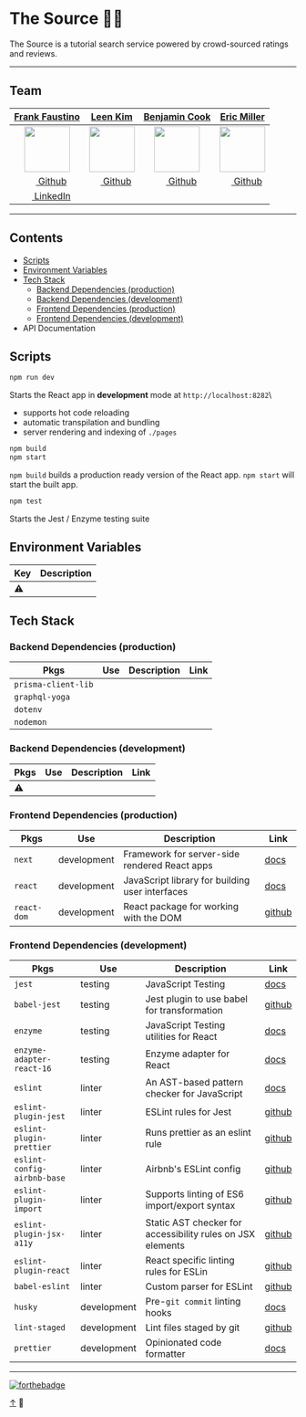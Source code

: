 # The Source 👩‍💻

The Source is a tutorial search service powered by crowd-sourced ratings and reviews.

***

## Team
| [**Frank Faustino**](https://github.com/frankfaustino) | [**Leen Kim**](https://github.com/llcoolk) | [**Benjamin Cook**](https://github.com/benjaminadk) | [**Eric Miller**](https://github.com/ericmiller777) |
|:----------------:|:----------------:|:----------------:|:----------------:|
| [<img src="https://avatars1.githubusercontent.com/u/2607929?s=80" width="80">](https://github.com/frankfaustino) | [<img src="https://avatars3.githubusercontent.com/u/37844353?s=80" width="80">](https://github.com/llcoolk) | [<img src="https://avatars2.githubusercontent.com/u/28043421?s=80" width="80">](https://github.com/benjaminadk) | [<img src="https://avatars3.githubusercontent.com/u/29766054?s=80" width="80">](https://github.com/ericmiller777) |
| [<img src="https://github.com/favicon.ico" width="15"> Github](https://github.com/frankfaustino) | [<img src="https://github.com/favicon.ico" width="15"> Github](https://github.com/llcoolk) | [<img src="https://github.com/favicon.ico" width="15"> Github](https://github.com/benjaminadk) | [<img src="https://github.com/favicon.ico" width="15"> Github](https://github.com/ericmiller777) |
| [ <img src="https://static.licdn.com/sc/h/al2o9zrvru7aqj8e1x2rzsrca" width="15"> LinkedIn](https://www.linkedin.com/in/frankfaustino/) ||||

***

## Contents

 - [Scripts](#scripts)
 - [Environment Variables](#environment-variables)
 - [Tech Stack](#tech-stack)
    - [Backend Dependencies (production)](#backend-dependencies-production)
    - [Backend Dependencies (development)](#backend-dependencies-development)
    - [Frontend Dependencies (production)](#frontend-dependencies-production)
    - [Frontend Dependencies (development)](#frontend-dependencies-development)
 - API Documentation

## Scripts
```bash
npm run dev
```
Starts the React app in __development__ mode at `http://localhost:8282`\
- supports hot code reloading
- automatic transpilation and bundling
- server rendering and indexing of `./pages`

```bash
npm build
npm start
```
`npm build` builds a production ready version of the React app. `npm start` will start the built app.

```bash
npm test
```
Starts the Jest / Enzyme testing suite

## Environment Variables

| Key | Description |
|-----|-------------|
|⚠️||

## Tech Stack

### Backend Dependencies (production)

|Pkgs|Use|Description|Link|
|----|---|-----------|----|
|`prisma-client-lib`||||
|`graphql-yoga`||||
|`dotenv`||||
|`nodemon`||||

### Backend Dependencies (development)

|Pkgs|Use|Description|Link|
|----|---|-----------|----|
|⚠️||||

### Frontend Dependencies (production)

|Pkgs|Use|Description|Link|
|----|---|-----------|----|
|`next`|development|Framework for server-side rendered React apps|[docs](https://nextjs.org/learn)|
|`react`|development|JavaScript library for building user interfaces|[docs](https://reactjs.org/)|
|`react-dom`|development|React package for working with the DOM|[github](https://github.com/facebook/react)|

### Frontend Dependencies (development)

|Pkgs|Use|Description|Link|
|----|---|-----------|----|
|`jest`|testing|JavaScript Testing|[docs](https://jestjs.io/)|
|`babel-jest`|testing|Jest plugin to use babel for transformation|[github](https://github.com/facebook/jest#readme)|
|`enzyme`|testing|JavaScript Testing utilities for React|[docs](https://airbnb.io/enzyme/)|
|`enzyme-adapter-react-16`|testing|Enzyme adapter for React|[docs](https://airbnb.io/enzyme/)|
|`eslint`|linter|An AST-based pattern checker for JavaScript|[docs](https://eslint.org/)|
|`eslint-plugin-jest`|linter|ESLint rules for Jest|[github](https://github.com/jest-community/eslint-plugin-jest#readme)|
|`eslint-plugin-prettier`|linter|Runs prettier as an eslint rule|[github](https://github.com/prettier/eslint-plugin-prettier#readme)|
|`eslint-config-airbnb-base`|linter|Airbnb's ESLint config|[github](https://github.com/airbnb/javascript)|
|`eslint-plugin-import`|linter|Supports linting of ES6 import/export syntax|[github](https://github.com/benmosher/eslint-plugin-import)|
|`eslint-plugin-jsx-a11y`|linter|Static AST checker for accessibility rules on JSX elements|[github](https://github.com/evcohen/eslint-plugin-jsx-a11y#readme)|
|`eslint-plugin-react`|linter|React specific linting rules for ESLin|[github](https://github.com/yannickcr/eslint-plugin-react)|
|`babel-eslint`|linter|Custom parser for ESLint|[github](https://github.com/babel/babel-eslint)|
|`husky`|development|Pre-`git commit` linting hooks|[docs](https://github.com/typicode/husky/blob/master/DOCS.md)|
|`lint-staged`|development|Lint files staged by git|[github](https://github.com/okonet/lint-staged#readme)|
|`prettier`|development|Opinionated code formatter|[docs](https://prettier.io/)|

***

[![forthebadge](https://forthebadge.com/images/badges/built-with-love.svg)](https://forthebadge.com)

[↑](#the-source) 👋